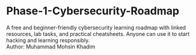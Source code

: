 # Phase-1-Cybersecurity-Roadmap
A free and beginner-friendly cybersecurity learning roadmap with linked resources, lab tasks, and practical cheatsheets. Anyone can use it to start hacking and learning responsibly. <br>
Author: Muhammad Mohsin Khadim
